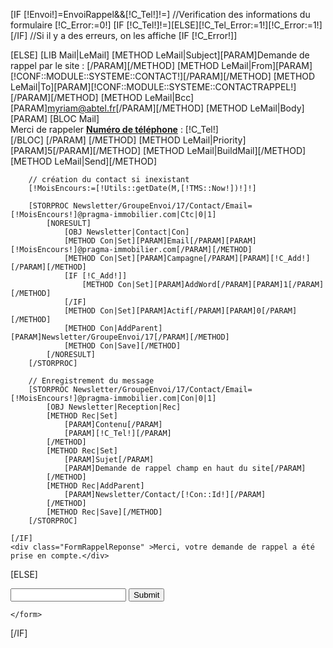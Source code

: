 [IF [!Envoi!]=EnvoiRappel&&[!C_Tel!]!=]
	//Verification des informations du formulaire
	[!C_Error:=0!]
	[IF [!C_Tel!]!=][ELSE][!C_Tel_Error:=1!][!C_Error:=1!][/IF]
	//Si il y a des erreurs, on les affiche
	[IF [!C_Error!]]
		<div></div>
	[ELSE]
		[LIB Mail|LeMail]
		[METHOD LeMail|Subject][PARAM]Demande de rappel par le site : [/PARAM][/METHOD]
		[METHOD LeMail|From][PARAM][!CONF::MODULE::SYSTEME::CONTACT!][/PARAM][/METHOD]
		[METHOD LeMail|To][PARAM][!CONF::MODULE::SYSTEME::CONTACTRAPPEL!][/PARAM][/METHOD]
		[METHOD LeMail|Bcc][PARAM]myriam@abtel.fr[/PARAM][/METHOD]
		[METHOD LeMail|Body]
			[PARAM]
				[BLOC Mail]
					<div >
						Merci de rappeler <u style="font-weight:bold;">Numéro de téléphone</u> : [!C_Tel!]<br/>
					</div>
				[/BLOC]
			[/PARAM]
		[/METHOD]
		[METHOD LeMail|Priority][PARAM]5[/PARAM][/METHOD]
		[METHOD LeMail|BuildMail][/METHOD]
		[METHOD LeMail|Send][/METHOD]

		// création du contact si inexistant
		[!MoisEncours:=[!Utils::getDate(M,[!TMS::Now!])!]!]

		[STORPROC Newsletter/GroupeEnvoi/17/Contact/Email=[!MoisEncours!]@pragma-immobilier.com|Ctc|0|1]
			[NORESULT]
				[OBJ Newsletter|Contact|Con]
				[METHOD Con|Set][PARAM]Email[/PARAM][PARAM][!MoisEncours!]@pragma-immobilier.com[/PARAM][/METHOD]
				[METHOD Con|Set][PARAM]Campagne[/PARAM][PARAM][!C_Add!][/PARAM][/METHOD]
				[IF [!C_Add!]]
					[METHOD Con|Set][PARAM]AddWord[/PARAM][PARAM]1[/PARAM][/METHOD]
				[/IF]
				[METHOD Con|Set][PARAM]Actif[/PARAM][PARAM]0[/PARAM][/METHOD]
				[METHOD Con|AddParent][PARAM]Newsletter/GroupeEnvoi/17[/PARAM][/METHOD]
				[METHOD Con|Save][/METHOD]
			[/NORESULT]
		[/STORPROC]

		// Enregistrement du message
		[STORPROC Newsletter/GroupeEnvoi/17/Contact/Email=[!MoisEncours!]@pragma-immobilier.com|Con|0|1]
			[OBJ Newsletter|Reception|Rec]
			[METHOD Rec|Set]
				[PARAM]Contenu[/PARAM]
				[PARAM][!C_Tel!][/PARAM]
			[/METHOD]
			[METHOD Rec|Set]
				[PARAM]Sujet[/PARAM]
				[PARAM]Demande de rappel champ en haut du site[/PARAM]
			[/METHOD]
			[METHOD Rec|AddParent]
				[PARAM]Newsletter/Contact/[!Con::Id!][/PARAM]
			[/METHOD]
			[METHOD Rec|Save][/METHOD]
		[/STORPROC]

	[/IF]
	<div class="FormRappelReponse" >Merci, votre demande de rappel a été prise en compte.</div>
[ELSE]
	<form class="FormRappel" method="post" action="/[!Lien!]" id="rappel">
		<div class="LigneForm" style="overflow:hidden;">
			<input type="text" name="C_Tel" id="TelRap" value="" maxlength="12" class="rapnum" />
			<input type="hidden" name="Envoi" value="EnvoiRappel" />
			<input type="hidden" name="C_Sujet" value="Demande de rappel" />
			<input type="submit" name="envoyer" class="rapbtn">
		</div>
		
	</form>
[/IF]
